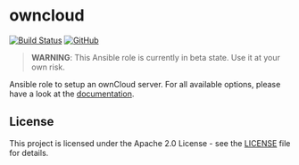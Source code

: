 # owncloud

[![Build Status](https://drone.owncloud.com/api/badges/owncloud-ansible/owncloud/status.svg)](https://drone.owncloud.com/owncloud-ansible/owncloud)
[![GitHub](https://img.shields.io/github/license/owncloud-ansible/owncloud)](https://github.com/owncloud-ansible/owncloud/blob/master/LICENSE)

> **WARNING**: This Ansible role is currently in beta state. Use it at your own risk.

Ansible role to setup an ownCloud server. For all available options, please have a look at the [documentation](https://owncloud-ansible.github.io/role/owncloud/).

## License

This project is licensed under the Apache 2.0 License - see the [LICENSE](LICENSE) file for details.

